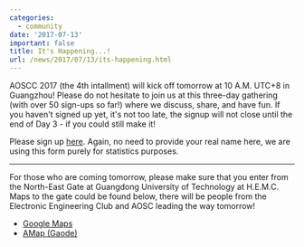 ```yaml
---
categories:
  - community
date: '2017-07-13'
important: false
title: It's Happening...!
url: /news/2017/07/13/its-happening.html
---
```



AOSCC 2017 (the 4th intallment) will kick off tomorrow at 10 A.M. UTC+8 in Guangzhou! Please do not hesitate to join us at this three-day gathering (with over 50 sign-ups so far!) where we discuss, share, and have fun. If you haven't signed up yet, it's not too late, the signup will not close until the end of Day 3 - if you could still make it!

Please sign up [here](https://survey.aosc.io/index.php/557612?lang=en&encode=). Again, no need to provide your real name here, we are using this form purely for statistics purposes.

--------

For those who are coming tomorrow, please make sure that you enter from the North-East Gate at Guangdong University of Technology at H.E.M.C. Maps to the gate could be found below, there will be people from the Electronic Engineering Club and AOSC leading the way tomorrow!

- [Google Maps](https://www.google.com.sg/maps/dir/23.0387839,113.4006536/%E4%B8%AD%E5%9B%BD%E5%B9%BF%E4%B8%9C%E7%9C%81%E5%B9%BF%E5%B7%9E%E5%B8%82%E7%95%AA%E7%A6%BA%E5%8C%BA%E5%B9%BF%E4%B8%9C%E5%B7%A5%E4%B8%9A%E5%A4%A7%E5%AD%A6%E5%AE%9E%E9%AA%8C%E5%9B%9B%E5%8F%B7%E6%A5%BC/@23.0383065,113.3991838,18z/am=t/data=!4m8!4m7!1m0!1m5!1m1!1s0x3403aad94a278a3f:0xf2ebd2723d97b2f5!2m2!1d113.3997973!2d23.0378993?hl=en)
- [AMap (Gaode)](http://ditu.amap.com/dir?from%5Bname%5D=%E5%B9%BF%E4%B8%9C%E5%B7%A5%E4%B8%9A%E5%A4%A7%E5%AD%A6%E5%A4%A7%E5%AD%A6%E5%9F%8E%E6%A0%A1%E5%8C%BA(%E4%B8%9C%E5%8C%97%E9%97%A8)&from%5Blnglat%5D=113.400750%2C23.038894&from%5Bid%5D=B0FFH1ZJPK&from%5Bpoitype%5D=991400&from%5Badcode%5D=440100&from%5Bmodxy%5D=113.400750%2C23.038894&to%5Badcode%5D=440113&to%5Bname%5D=%E5%B9%BF%E4%B8%9C%E5%B7%A5%E4%B8%9A%E5%A4%A7%E5%AD%A6-%E5%AE%9E%E9%AA%8C4%E5%8F%B7%E6%A5%BC&to%5Bid%5D=B00141S9QO&to%5Bpoitype%5D=190403&to%5Blnglat%5D=113.39997399999999%2C23.037893&to%5Bmodxy%5D=&type=walk&policy=0&dateTime=now)